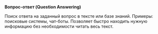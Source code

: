 __Вопрос-ответ (Question Answering)__

Поиск ответа на заданный вопрос в тексте или базе знаний. Примеры: поисковые системы, чат-боты. Позволяет быстро находить нужную информацию без необходимости читать весь текст.
